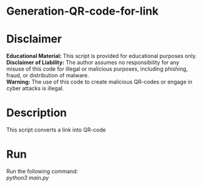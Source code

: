 # Generation-QR-code-for-link

# Disclaimer  
**Educational Material:** This script is provided for educational purposes only.  
**Disclaimer of Liability:** The author assumes no responsibility for any misuse of this code for illegal or malicious purposes, including phishing, fraud, or distribution of malware.  
**Warning:** The use of this code to create malicious QR-codes or engage in cyber attacks is illegal.  
  
# Description  
This script converts a link into QR-code  
  
# Run  
Run the following command:  
_python3 main.py <lnk>_  
